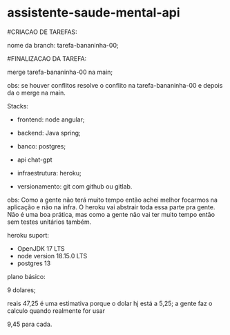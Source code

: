 # assistente-saude-mental-api

#CRIACAO DE TAREFAS:

nome da branch: tarefa-bananinha-00;

#FINALIZACAO DA TAREFA:

merge tarefa-bananinha-00 na main; 

obs: se houver conflitos resolve o conflito na tarefa-bananinha-00 e depois da o merge na main.

Stacks:

- frontend: node angular;

- backend: Java spring;

- banco: postgres;

- api chat-gpt

- infraestrutura: heroku;

- versionamento: git com github ou gitlab.

obs: Como a gente não terá muito tempo então achei melhor focarmos na aplicação e não na infra.
O heroku vai abstrair toda essa parte pra gente. Não é uma boa prática, mas como a gente não vai
ter muito tempo então sem testes unitários também. 

heroku suport:

- OpenJDK 17 LTS
- node version 18.15.0 LTS
- postgres 13

plano básico:

9 dolares; 

reais 47,25 é uma estimativa porque o dolar hj está a 5,25;
a gente faz o calculo quando realmente for usar

9,45 para cada.
